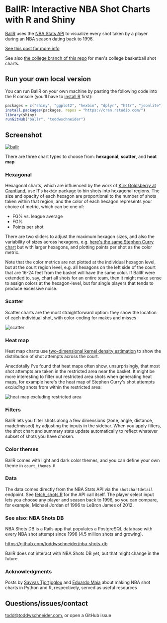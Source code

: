 # BallR: Interactive NBA Shot Charts with R and Shiny

[BallR](https://toddwschneider.com/posts/ballr-interactive-nba-shot-charts-with-r-and-shiny/) uses the [NBA Stats API](https://stats.nba.com/) to visualize every shot taken by a player during an NBA season dating back to 1996.

[See this post for more info](https://toddwschneider.com/posts/ballr-interactive-nba-shot-charts-with-r-and-shiny/)

See also [the college branch of this repo](https://github.com/toddwschneider/ballr/tree/college) for men's college basketball shot charts.

## Run your own local version

You can run BallR on your own machine by pasting the following code into the R console (you'll have to [install R](https://cran.rstudio.com/) first):

```R
packages = c("shiny", "ggplot2", "hexbin", "dplyr", "httr", "jsonlite")
install.packages(packages, repos = "https://cran.rstudio.com/")
library(shiny)
runGitHub("ballr", "toddwschneider")
```

## Screenshot

[![ballr](https://user-images.githubusercontent.com/70271/47622113-71fc8b00-dad7-11e8-967d-50e54d1ed70a.png)](https://toddwschneider.com/posts/ballr-interactive-nba-shot-charts-with-r-and-shiny/)

There are three chart types to choose from: **hexagonal**, **scatter**, and **heat map**

### Hexagonal

Hexagonal charts, which are influenced by the work of [Kirk Goldsberry at Grantland](https://grantland.com/contributors/kirk-goldsberry/), use R's `hexbin` package to bin shots into hexagonal regions. The size and opacity of each hexagon are proportional to the number of shots taken within that region, and the color of each hexagon represents your choice of metric, which can be one of:

- FG% vs. league average
- FG%
- Points per shot

There are two sliders to adjust the maximum hexagon sizes, and also the variability of sizes across hexagons, e.g. [here's the same Stephen Curry chart](https://cloud.githubusercontent.com/assets/70271/13547845/63f4101e-e2af-11e5-9a57-13a8a61b367a.png) but with larger hexagons, and plotting points per shot as the color metric.

Note that the color metrics are not plotted at the individual hexagon level, but at the court region level, e.g. all hexagons on the left side of the court that are 16-24 feet from the basket will have the same color. If BallR were extended to, say, chart all shots for an entire team, then it might make sense to assign colors at the hexagon-level, but for single players that tends to produce excessive noise.

### Scatter

Scatter charts are the most straightforward option: they show the location of each individual shot, with color-coding for makes and misses

![scatter](https://user-images.githubusercontent.com/70271/47622144-d4558b80-dad7-11e8-9bc5-576632af3d53.png)

### Heat map

Heat map charts use [two-dimensional kernel density estimation](https://en.wikipedia.org/wiki/Multivariate_kernel_density_estimation) to show the distribution of shot attempts across the court.

Anecdotally I've found that heat maps often show, unsurprisingly, that most shot attempts are taken in the restricted area near the basket. It might be more interesting to filter out restricted area shots when generating heat maps, for example here's the heat map of Stephen Curry's shot attempts *excluding* shots from within the restricted area:

![heat map excluding restricted area](https://cloud.githubusercontent.com/assets/70271/13588733/23896d06-e4a0-11e5-887e-f31c636de422.png)

### Filters

BallR lets you filter shots along a few dimensions (zone, angle, distance, made/missed) by adjusting the inputs in the sidebar. When you apply filters, the shot chart and summary stats update automatically to reflect whatever subset of shots you have chosen.

### Color themes

BallR comes with light and dark color themes, and you can define your own theme in `court_themes.R`

### Data

The data comes directly from the NBA Stats API via the `shotchartdetail` endpoint. See [fetch_shots.R](fetch_shots.R) for the API call itself. The player select input lets you choose any player and season back to 1996, so you can compare, for example, Michael Jordan of 1996 to LeBron James of 2012.

### See also: NBA Shots DB

NBA Shots DB is a Rails app that populates a PostgreSQL database with every NBA shot attempt since 1996 (4.5 million shots and growing).

https://github.com/toddwschneider/nba-shots-db

BallR does not interact with NBA Shots DB yet, but that might change in the future.

### Acknowledgments

Posts by [Savvas Tjortjoglou](http://savvastjortjoglou.com/nba-shot-sharts.html) and [Eduardo Maia](https://thedatagame.com.au/2015/09/27/how-to-create-nba-shot-charts-in-r/) about making NBA shot charts in Python and R, respectively, served as useful resources

## Questions/issues/contact

todd@toddwschneider.com, or open a GitHub issue
